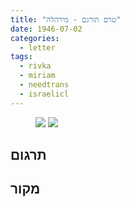 ```yaml
---
title: "טרם תורגם - מירהלה"
date: 1946-07-02
categories:
  - letter
tags:
  - rivka
  - miriam
  - needtrans
  - israelicl
---
```


<figure class="half">
    <a  href="/pupko-papers/assets/images/1946-07-02-miriam-1.jpg">
    <img src="/pupko-papers/assets/images/1946-07-02-miriam-1.jpg"></a>
    <a  href="/pupko-papers/assets/images/1946-07-02-miriam-2.jpg">
    <img src="/pupko-papers/assets/images/1946-07-02-miriam-2.jpg"></a>
</figure>

## תרגום

## מקור
